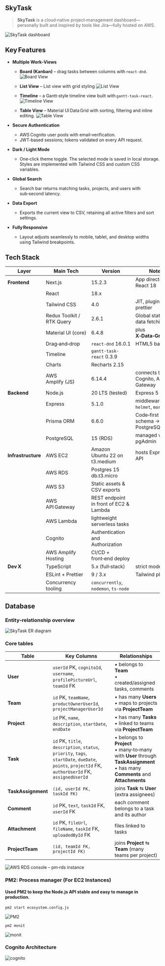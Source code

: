 ## SkyTask

> **SkyTask** is a cloud‑native project‑management dashboard—personally built and inspired by tools like Jira—fully hosted on AWS.

![SkyTask dashboard](./assets/skytask-dashboard.png)

## Key Features

- **Multiple Work‑Views**

  - **Board (Kanban)** – drag tasks between columns with `react‑dnd`.
    ![Board View](./assets/board-view.png) <br>

  - **List View** – List view with grid styling
    ![List View](./assets/list-view.png)<br>

  - **Timeline** – a Gantt‑style timeline view built with `gantt-task-react`.
    ![Timeline View](./assets/timeline-view.png)<br>

  - **Table View** – Material UI Data Grid with sorting, filtering and inline editing.
    ![Table View](./assets/table-view.png)<br>

- **Secure Authentication**

  - AWS Cognito user pools with email‑verification.
  - JWT‑based sessions; tokens validated on every API request.

- **Dark / Light Mode**

  - One‑click theme toggle. The selected mode is saved in local storage. Styles are implemented with Tailwind CSS and custom CSS variables.

- **Global Search**

  - Search bar returns matching tasks, projects, and users with sub‑second latency.

- **Data Export**

  - Exports the current view to CSV, retaining all active filters and sort settings.

- **Fully Responsive**
  - Layout adjusts seamlessly to mobile, tablet, and desktop widths using Tailwind breakpoints.

## Tech Stack

| Layer              | Main Tech                 | Version                                | Notes                                  |
| ------------------ | ------------------------- | -------------------------------------- | -------------------------------------- |
| **Frontend**       | Next.js                   | 15.2.3                                 | App directory, React 18                |
|                    | React                     | 18.x                                   |                                        |
|                    | Tailwind CSS              | 4.0                                    | JIT, plugin for prettier               |
|                    | Redux Toolkit / RTK Query | 2.6.1                                  | Global state + data fetching           |
|                    | Material UI (core)        | 6.4.8                                  | plus **X‑Data‑Grid** 7.28              |
|                    | Drag‑and‑drop             | `react‑dnd` 16.0.1                     | HTML5 backend                          |
|                    | Timeline                  | `gantt-task-react` 0.3.9               |                                        |
|                    | Charts                    | Recharts 2.15                          |                                        |
|                    | AWS Amplify (JS)          | 6.14.4                                 | connects to Cognito, API Gateway       |
| **Backend**        | Node.js                   | 20 LTS (tested)                        | Express 5                              |
|                    | Express                   | 5.1.0                                  | middleware: `cors`, `helmet`, `morgan` |
|                    | Prisma ORM                | 6.6.0                                  | Code‑first schema → PostgreSQL         |
|                    | PostgreSQL                | 15 (RDS)                               | managed via pgAdmin                    |
| **Infrastructure** | AWS EC2                   | Amazon Ubuntu 22 on t3.medium          | hosts Express API                      |
|                    | AWS RDS                   | Postgres 15 db.t3.micro                |                                        |
|                    | AWS S3                    | Static assets & CSV exports            |                                        |
|                    | AWS API Gateway           | REST endpoint in front of EC2 & Lambda |                                        |
|                    | AWS Lambda                | lightweight serverless tasks           |                                        |
|                    | Cognito                   | Authentication and Authorization       |                                        |
|                    | AWS Amplify Hosting       | CI/CD + front‑end deploy               |                                        |
| **Dev X**          | TypeScript                | 5.x (full‑stack)                       | strict mode                            |
|                    | ESLint + Prettier         | 9 / 3.x                                | Tailwind plugin                        |
|                    | Concurrency tooling       | `concurrently`, `nodemon`, `ts‑node`   |                                        |

## Database

### Entity‑relationship overview

![SkyTask ER diagram](./assets/skytask‑erd.png "SkyTask data model")

### Core tables

| Table              | Key Columns                                                                                                                                          | Relationships                                                                                                                        |
| ------------------ | ---------------------------------------------------------------------------------------------------------------------------------------------------- | ------------------------------------------------------------------------------------------------------------------------------------ |
| **User**           | `userId` PK, `cognitoId`, `username`, `profilePictureUrl`, `teamId` FK                                                                               | • belongs to **Team** <br>• created/assigned tasks, comments                                                                         |
| **Team**           | `id` PK, `teamName`, `productOwnerUserId`, `projectManagerUserId`                                                                                    | • has many **Users** <br>• maps to projects via **ProjectTeam**                                                                      |
| **Project**        | `id` PK, `name`, `description`, `startDate`, `endDate`                                                                                               | • has many **Tasks** <br>• linked to teams via **ProjectTeam**                                                                       |
| **Task**           | `id` PK, `title`, `description`, `status`, `priority`, `tags`, `startDate`, `dueDate`, `points`, `projectId` FK, `authorUserId` FK, `assignedUserId` | • belongs to **Project** <br>• many‑to‑many with **User** through **TaskAssignment** <br>• has many **Comments** and **Attachments** |
| **TaskAssignment** | `(id, userId FK, taskId FK)`                                                                                                                         | joins **Task** ⇆ **User** (extra assignees)                                                                                          |
| **Comment**        | `id` PK, `text`, `taskId` FK, `userId` FK                                                                                                            | each comment belongs to a task and its author                                                                                        |
| **Attachment**     | `id` PK, `fileUrl`, `fileName`, `taskId` FK, `uploadedById` FK                                                                                       | files linked to tasks                                                                                                                |
| **ProjectTeam**    | `(id, teamId FK, projectId FK)`                                                                                                                      | joins **Project** ⇆ **Team** (many teams per project)                                                                                |

![AWS RDS console – pm‑rds instance](./assets/rds‑pm‑rds.png "AWS RDS console showing the pm‑rds PostgreSQL instance")

### PM2: Process manager (For EC2 Instances)

#### Used PM2 to keep the Node.js API stable and easy to manage in production.

`pm2 start ecosystem.config.js`</br>

![PM2](assets/pm2.png)

`pm2 monit` </br>

![monit](assets/pm2.monit.png)

### Cognito Architecture

![cognito](aws-architecture.png)
